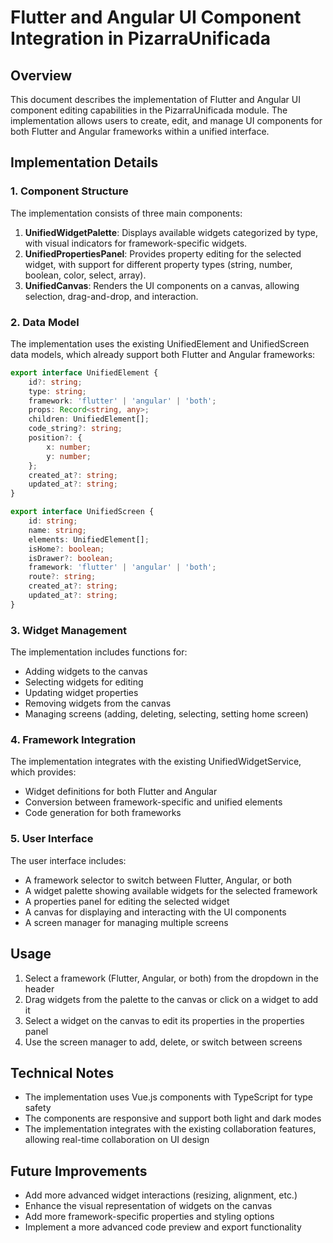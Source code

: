 # Flutter and Angular UI Component Integration in PizarraUnificada

## Overview

This document describes the implementation of Flutter and Angular UI component editing capabilities in the PizarraUnificada module. The implementation allows users to create, edit, and manage UI components for both Flutter and Angular frameworks within a unified interface.

## Implementation Details

### 1. Component Structure

The implementation consists of three main components:

1. **UnifiedWidgetPalette**: Displays available widgets categorized by type, with visual indicators for framework-specific widgets.
2. **UnifiedPropertiesPanel**: Provides property editing for the selected widget, with support for different property types (string, number, boolean, color, select, array).
3. **UnifiedCanvas**: Renders the UI components on a canvas, allowing selection, drag-and-drop, and interaction.

### 2. Data Model

The implementation uses the existing UnifiedElement and UnifiedScreen data models, which already support both Flutter and Angular frameworks:

```typescript
export interface UnifiedElement {
    id?: string;
    type: string;
    framework: 'flutter' | 'angular' | 'both';
    props: Record<string, any>;
    children: UnifiedElement[];
    code_string?: string;
    position?: {
        x: number;
        y: number;
    };
    created_at?: string;
    updated_at?: string;
}

export interface UnifiedScreen {
    id: string;
    name: string;
    elements: UnifiedElement[];
    isHome?: boolean;
    isDrawer?: boolean;
    framework: 'flutter' | 'angular' | 'both';
    route?: string;
    created_at?: string;
    updated_at?: string;
}
```

### 3. Widget Management

The implementation includes functions for:

- Adding widgets to the canvas
- Selecting widgets for editing
- Updating widget properties
- Removing widgets from the canvas
- Managing screens (adding, deleting, selecting, setting home screen)

### 4. Framework Integration

The implementation integrates with the existing UnifiedWidgetService, which provides:

- Widget definitions for both Flutter and Angular
- Conversion between framework-specific and unified elements
- Code generation for both frameworks

### 5. User Interface

The user interface includes:

- A framework selector to switch between Flutter, Angular, or both
- A widget palette showing available widgets for the selected framework
- A properties panel for editing the selected widget
- A canvas for displaying and interacting with the UI components
- A screen manager for managing multiple screens

## Usage

1. Select a framework (Flutter, Angular, or both) from the dropdown in the header
2. Drag widgets from the palette to the canvas or click on a widget to add it
3. Select a widget on the canvas to edit its properties in the properties panel
4. Use the screen manager to add, delete, or switch between screens

## Technical Notes

- The implementation uses Vue.js components with TypeScript for type safety
- The components are responsive and support both light and dark modes
- The implementation integrates with the existing collaboration features, allowing real-time collaboration on UI design

## Future Improvements

- Add more advanced widget interactions (resizing, alignment, etc.)
- Enhance the visual representation of widgets on the canvas
- Add more framework-specific properties and styling options
- Implement a more advanced code preview and export functionality
